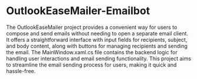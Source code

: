 # OutlookEaseMailer-Emailbot
The OutlookEaseMailer project provides a convenient way for users to compose and send emails without needing to open a separate email client. It offers a straightforward interface with input fields for recipients, subject, and body content, along with buttons for managing recipients and sending the email. The MainWindow.xaml.cs file contains the backend logic for handling user interactions and email sending functionality. This project aims to streamline the email sending process for users, making it quick and hassle-free.
